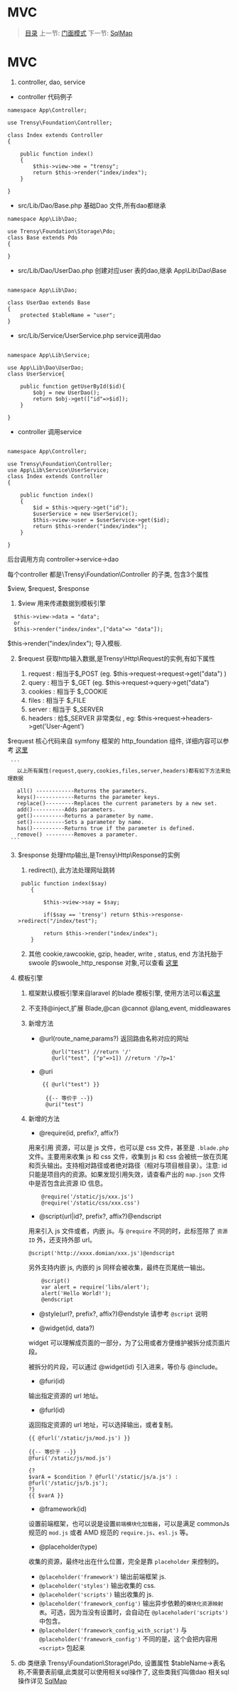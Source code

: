 #  MVC

   > [目录](<index.md>)
   > 上一节: [门面模式](<1.8.md>)
   > 下一节: [SqlMap](2.3.md)


   MVC
========


   1. controller, dao, service

   * controller 代码例子

   ```
   namespace App\Controller;

   use Trensy\Foundation\Controller;

   class Index extends Controller
   {

       public function index()
       {
           $this->view->me = "trensy";
           return $this->render("index/index");
       }

   }

   ```

   * src/Lib/Dao/Base.php 基础Dao 文件,所有dao都继承

   ```
   namespace App\Lib\Dao;

   use Trensy\Foundation\Storage\Pdo;
   class Base extends Pdo
   {

   }

   ```

   * src/Lib/Dao/UserDao.php 创建对应user 表的dao,继承 App\Lib\Dao\Base

   ```

   namespace App\Lib\Dao;

   class UserDao extends Base
   {
       protected $tableName = "user";
   }

   ```

   * src/Lib/Service/UserService.php service调用dao

   ```

   namespace App\Lib\Service;

   use App\Lib\Dao\UserDao;
   class UserService{

       public function getUserById($id){
           $obj = new UserDao();
           return $obj->get(["id"=>$id]);
       }

   }
   ```

   * controller 调用service

   ```

   namespace App\Controller;

   use Trensy\Foundation\Controller;
   use App\Lib\Service\UserService;
   class Index extends Controller
   {

       public function index()
       {
           $id = $this->query->get("id");
           $userService = new UserService();
           $this->view->user = $userService->get($id);
           return $this->render("index/index");
       }

   }

   ```

   后台调用方向 controller->service->dao

  每个controller 都是\Trensy\Foundation\Controller 的子类, 包含3个属性

  $view, $request, $response

  1. $view 用来传递数据到模板引擎

  ```
    $this->view->data = "data";
    or
    $this->render("index/index",["data"=> "data"]);
  ```

 $this->render("index/index"); 导入模板.

  2. $request 获取http输入数据,是Trensy\Http\Request的实例,有如下属性

     1. request : 相当于$_POST (eg. $this->request->request->get("data") )
     2. query : 相当于 $_GET (eg. $this->request->query->get("data")
     3. cookies : 相当于 $_COOKIE
     4. files : 相当于 $_FILE
     5. server : 相当于 $_SERVER
     6. headers : 给$_SERVER 非常类似 , eg: $this->request->headers->get('User-Agent')

 $request 核心代码来自 symfony 框架的 http_foundation 组件, 详细内容可以参考 [这里](http://symfony.com/doc/current/components/http_foundation.html)


     ```
       以上所有属性(request,query,cookies,files,server,headers)都有如下方法来处理数据

       all() ------------Returns the parameters.
       keys()------------Returns the parameter keys.
       replace()---------Replaces the current parameters by a new set.
       add()----------Adds parameters.
       get()----------Returns a parameter by name.
       set()----------Sets a parameter by name.
       has()----------Returns true if the parameter is defined.
       remove() ---------Removes a parameter.
     ```
   3. $response 处理http输出,是Trensy\Http\Response的实例

        1. redirect(), 此方法处理网址跳转

        ```
         public function index($say)
            {

                $this->view->say = $say;

                if($say == 'trensy') return $this->response->redirect("/index/test");

                return $this->render("index/index");
            }

        ```

        2. 其他 cookie,rawcookie, gzip, header, write , status, end 方法托胎于swoole 的swoole_http_response 对象,可以查看 [这里](http://wiki.swoole.com/wiki/page/329.html)

   2. 模板引擎

        1. 框架默认模板引擎来自laravel 的blade 模板引擎, 使用方法可以看[这里](http://www.golaravel.com/laravel/docs/5.1/blade/)
        2. 不支持@inject,扩展 Blade,@can @cannot @lang,event, middleawares
        3. 新增方法
           * @url(route_name,params?)
             返回路由名称对应的网址
             ```
                 @url("test") //return '/'
                 @url("test", ["p"=>1]) //return '/?p=1'
             ```
           * @uri
             ```
              {{ @url("test") }}

               {{-- 等价于 --}}
               @uri("test")

             ```
        4. 新增的方法
           * @require(id, prefix?, affix?)

           用来引用 资源，可以是 js 文件，也可以是 css 文件，甚至是 `.blade.php` 文件。主要用来收集 js 和 css 文件，收集到 js 和 css 会被统一放在页尾和页头输出。支持相对路径或者绝对路径（相对与项目根目录）。注意: id 只能是项目内的资源。如果发现引用失效，请查看产出的 `map.json` 文件中是否包含此资源 ID 信息。

           ```
               @require('/static/js/xxx.js')
               @require('/static/css/xxx.css')
           ```

           * @script(url|id?, prefix?, affix?)@endscript

           用来引入 js 文件或者，内嵌 js。与 `@require` 不同的时，此标签除了 `资源ID` 外，还支持外部 url。

           ```
           @script('http://xxxx.domian/xxx.js')@endscript
           ```

           另外支持内嵌 js, 内嵌的 js 同样会被收集，最终在页尾统一输出。

           ```
               @script()
               var alert = require('libs/alert');
               alert('Hello World!');
               @endscript
           ```

           * @style(url?, prefix?, affix?)@endstyle
           请参考 `@script` 说明

           * @widget(id, data?)

           widget 可以理解成页面的一部分，为了公用或者方便维护被拆分成页面片段。

           被拆分的片段，可以通过 @widget(id) 引入进来，等价与 @include。

           * @furi(id)

           输出指定资源的 url 地址。

           * @furl(id)

           返回指定资源的 url 地址，可以选择输出，或者复制。

           ```
           {{ @furl('/static/js/mod.js') }}

           {{-- 等价于 --}}
           @furi('/static/js/mod.js')

           {?
           $varA = $condition ? @furl('/static/js/a.js') : @furl('/static/js/b.js');
           ?}
           {{ $varA }}

           ```

           * @framework(id)

           设置前端框架，也可以说是设置`前端模块化加载器`，可以是满足 commonJs 规范的 `mod.js` 或者 AMD 规范的 `require.js`、`esl.js` 等。

           * @placeholder(type)

            收集的资源，最终吐出在什么位置，完全是靠 `placeholder` 来控制的。

           - `@placeholder('framework')` 输出前端框架 js.
           - `@placeholder('styles')` 输出收集的 css.
           - `@placeholder('scripts')` 输出收集的 js.
           - `@placeholder('framework_config')` 输出异步依赖的`模块化资源映射表`。可选，因为当没有设置时，会自动在 `@placeholader('scripts')`中包含。
           - `@placeholder('framework_config_with_script')` 与 `@placeholder('framework_config')` 不同的是，这个会把内容用 `<script>` 包起来
   3. db
      类继承 Trensy\Foundation\Storage\Pdo, 设置属性 $tableName->表名称,不需要表前缀,此类就可以使用相关sql操作了, 这些类我们叫做dao
      相关sql操作详见 [SqlMap](2.3.md)

